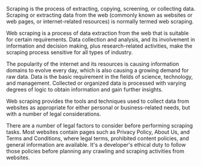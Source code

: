 Scraping is the process of extracting, copying, screening, or collecting data. Scraping or extracting data from the web (commonly known as websites or web pages, or internet-related resources) is normally termed web scraping.

Web scraping is a process of data extraction from the web that is suitable for certain requirements. Data collection and analysis, and its involvement in information and decision making, plus research-related activities, make the scraping process sensitive for all types of industry.

The popularity of the internet and its resources is causing information domains to evolve every day, which is also causing a growing demand for raw data. Data is the basic requirement in the fields of science, technology, and management. Collected or organized data is processed with varying degrees of logic to obtain information and gain further insights.

Web scraping provides the tools and techniques used to collect data from websites as appropriate for either personal or business-related needs, but with a number of legal considerations. 

There are a number of legal factors to consider before performing scraping tasks. Most websites contain pages such as Privacy Policy, About Us, and Terms and Conditions, where legal terms, prohibited content policies, and general information are available. It's a developer's ethical duty to follow those policies before planning any crawling and scraping activities from websites.